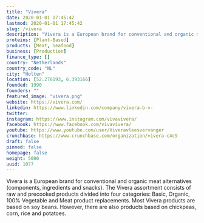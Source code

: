```yaml
---
title: "Vivera"
date: 2020-01-01 17:45:42
lastmod: 2020-01-01 17:45:42
slug: /vivera
description: "Vivera is a European brand for conventional and organic meat alternatives (components, ingredients and snacks). The Vivera assortment consists of raw and precooked products divided into four categories: Basic, Organic, 100% Vegetable and Meat product replacements. Most Vivera products are based on soy beans. However, there are also products based on chickpeas, corn, rice and potatoes."
proteins: [Plant-Based]
products: [Meat, Seafood]
business: [Production]
finance_type: []
country: "Netherlands"
country_code: "NL"
city: "Holten"
location: [52.276193, 6.393166]
founded: 1990
founders: ""
featured_image: "vivera.png"
website: https://vivera.com/
linkedin: https://www.linkedin.com/company/vivera-b-v-
twitter: 
instagram: https://www.instagram.com/vivavivera/
facebook: https://www.facebook.com/vivavivera/
youtube: https://www.youtube.com/user/Viveravleesvervanger
crunchbase: https://www.crunchbase.com/organization/vivera-c4c9
draft: false
pinned: false
homepage: false
weight: 5000
uuid: 1077
---
```

Vivera is a European brand for conventional and organic meat alternatives (components, ingredients and snacks). The Vivera assortment consists of raw and precooked products divided into four categories: Basic, Organic, 100% Vegetable and Meat product replacements. Most Vivera products are based on soy beans. However, there are also products based on chickpeas, corn, rice and potatoes.

